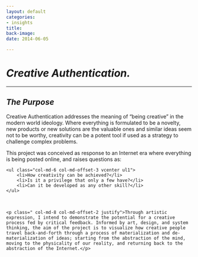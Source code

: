 ```yaml
---
layout: default
categories:
- insights
title: 
back-image: 
date: 2014-06-05

---
```

<div>
	<h1 class="col-md-12 vcenter"> <em>Creative Authentication.</em> </h1>

<div class="col-md-12">
	<hr/>
</div>

<h2 class="col-md-12 vcenter"> <em>The Purpose</em> </h2>
<p class=" col-md-8 col-md-offset-2 justify">Creative Authentication addresses the meaning of “being creative” in the modern world ideology. Where everything is formulated to be a novelty, new products or new solutions are the valuable ones and similar ideas seem not to be worthy, creativity can be a potent tool if used as a strategy to challenge complex problems.</p>

</div>



<div>
	<p class=" col-md-8 col-md-offset-2 vcenter">This project was conceived as response to an Internet era where everything is being posted online, and raises questions as:</p>

	<ul class="col-md-6 col-md-offset-3 vcenter ul1">
		<li>How creativity can be achieved?</li>
		<li>Is it a privilege that only a few have?</li>
		<li>Can it be developed as any other skill?</li>
	</ul>
	
<br/>

	<p class=" col-md-8 col-md-offset-2 justify">Through artistic expression, I intend to demonstrate the potential for a creative process fed by critical feedback. Informed by art, design, and system thinking, the aim of the project is to visualize how creative people travel back-and-forth through a process of materialization and de-materialization of ideas; starting from the abstraction of the mind, moving to the physicality of our reality, and returning back to the abstraction of the Internet.</p>
</div>


